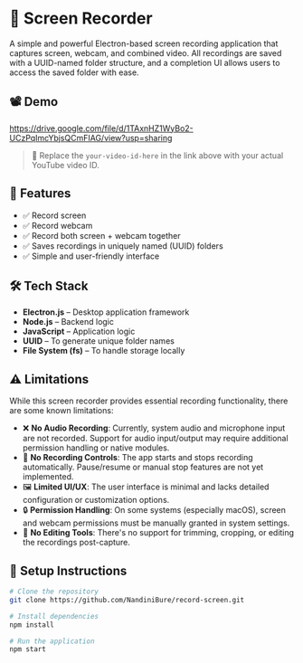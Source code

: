 # 🎥 Screen Recorder

A simple and powerful Electron-based screen recording application that captures screen, webcam, and combined video. All recordings are saved with a UUID-named folder structure, and a completion UI allows users to access the saved folder with ease.

## 📽️ Demo
 https://drive.google.com/file/d/1TAxnHZ1WyBo2-UCzPqImcYbjsQCmFIAG/view?usp=sharing
> 🔁 Replace the `your-video-id-here` in the link above with your actual YouTube video ID.

## 🚀 Features

- ✅ Record screen
- ✅ Record webcam
- ✅ Record both screen + webcam together
- ✅ Saves recordings in uniquely named (UUID) folders
- ✅ Simple and user-friendly interface

## 🛠️ Tech Stack

- **Electron.js** – Desktop application framework  
- **Node.js** – Backend logic  
- **JavaScript** – Application logic  
- **UUID** – To generate unique folder names  
- **File System (fs)** – To handle storage locally

## ⚠️ Limitations

While this screen recorder provides essential recording functionality, there are some known limitations:

- ❌ **No Audio Recording**: Currently, system audio and microphone input are not recorded. Support for audio input/output may require additional permission handling or native modules.
- 🎥 **No Recording Controls**: The app starts and stops recording automatically. Pause/resume or manual stop features are not yet implemented.
- 🖼️ **Limited UI/UX**: The user interface is minimal and lacks detailed configuration or customization options.
- 🔒 **Permission Handling**: On some systems (especially macOS), screen and webcam permissions must be manually granted in system settings.
- 🧪 **No Editing Tools**: There's no support for trimming, cropping, or editing the recordings post-capture.



## 🧪 Setup Instructions

```bash
# Clone the repository
git clone https://github.com/NandiniBure/record-screen.git

# Install dependencies
npm install

# Run the application
npm start
